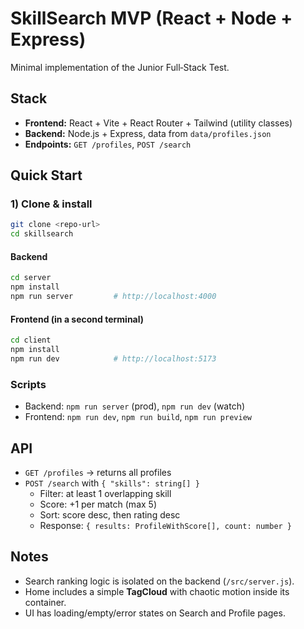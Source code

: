# SkillSearch MVP (React + Node + Express)

Minimal implementation of the Junior Full‑Stack Test.

## Stack
- **Frontend:** React + Vite + React Router + Tailwind (utility classes)
- **Backend:** Node.js + Express, data from `data/profiles.json`
- **Endpoints:** `GET /profiles`, `POST /search`

## Quick Start

### 1) Clone & install
```bash
git clone <repo-url>
cd skillsearch
```

#### Backend
```bash
cd server
npm install
npm run server         # http://localhost:4000
```

#### Frontend (in a second terminal)
```bash
cd client
npm install
npm run dev            # http://localhost:5173
```

### Scripts
- Backend: `npm run server` (prod), `npm run dev` (watch)
- Frontend: `npm run dev`, `npm run build`, `npm run preview`

## API
- `GET /profiles` → returns all profiles
- `POST /search` with `{ "skills": string[] }`
  - Filter: at least 1 overlapping skill
  - Score: +1 per match (max 5)
  - Sort: score desc, then rating desc
  - Response: `{ results: ProfileWithScore[], count: number }`

## Notes
- Search ranking logic is isolated on the backend (`/src/server.js`).
- Home includes a simple **TagCloud** with chaotic motion inside its container.
- UI has loading/empty/error states on Search and Profile pages.
